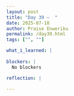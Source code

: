 ```yaml
---
layout: post
title: "Day 39 –  "
date: 2025-07-18
author: Praise Enweriku
permalink: /day39.html
tags: ["", ""]

what_i_learned: |
  
blockers: |
  No blockers

reflection: |
  
---
```

